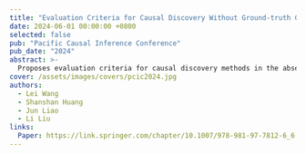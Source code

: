 ```yaml
---
title: "Evaluation Criteria for Causal Discovery Without Ground-truth Graphs"
date: 2024-06-01 00:00:00 +0800
selected: false
pub: "Pacific Causal Inference Conference"
pub_date: "2024"
abstract: >-
  Proposes evaluation criteria for causal discovery methods in the absence of ground-truth graphs.
cover: /assets/images/covers/pcic2024.jpg
authors:
  - Lei Wang
  - Shanshan Huang
  - Jun Liao
  - Li Liu
links:
  Paper: https://link.springer.com/chapter/10.1007/978-981-97-7812-6_6
---
```

